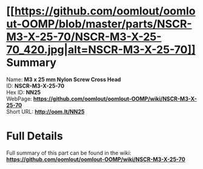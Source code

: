 
[[https://github.com/oomlout/oomlout-OOMP/blob/master/parts/NSCR-M3-X-25-70/NSCR-M3-X-25-70_420.jpg|alt=NSCR-M3-X-25-70]]     
Summary
=================
  
Name: __M3 x 25 mm Nylon Screw Cross Head__    
ID: __NSCR-M3-X-25-70__   
Hex ID: __NN25__   
WebPage: __https://github.com/oomlout/oomlout-OOMP/wiki/NSCR-M3-X-25-70__   
Short URL: __http://oom.lt/NN25__   

Full Details
==========================
Full summary of this part can be found in the wiki:   
__https://github.com/oomlout/oomlout-OOMP/wiki/NSCR-M3-X-25-70__    


